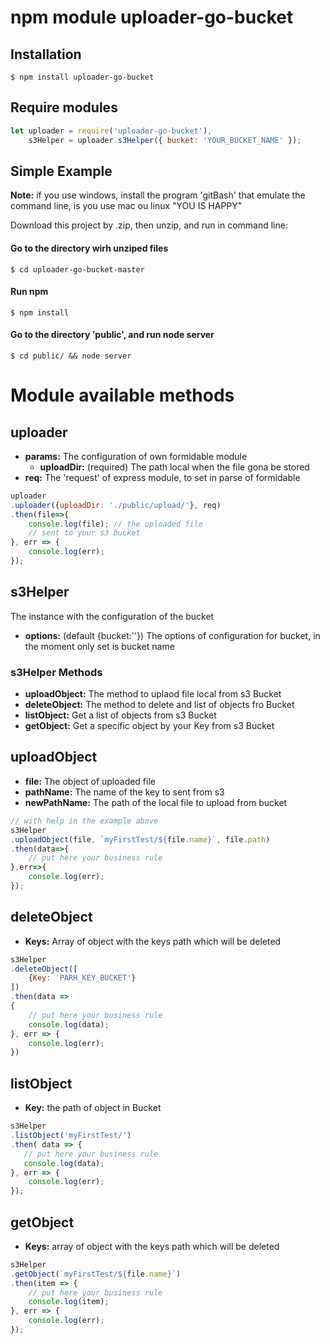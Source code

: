 # npm module uploader-go-bucket

## Installation
```
$ npm install uploader-go-bucket
```

## Require modules
```javascript
let uploader = require('uploader-go-bucket'),
    s3Helper = uploader.s3Helper({ bucket: 'YOUR_BUCKET_NAME' });
```

## Simple Example

**Note:** if you use windows, install the program 'gitBash' that emulate the command line, is you use mac ou linux "YOU IS HAPPY"

Download this project by .zip, then unzip, and run in command line:

#### Go to the directory wirh unziped files
```
$ cd uploader-go-bucket-master
```
#### Run npm
```
$ npm install
```
#### Go to the directory 'public', and run node server
```
$ cd public/ && node server
```


# Module available methods


## uploader
* **params:** The configuration of own formidable module
   	* **uploadDir:** (required) The path local when the file gona be stored
* **req:** The 'request' of express module, to set in parse of formidable

```javascript
uploader
.uploader({uploadDir: './public/upload/'}, req)
.then(file=>{
    console.log(file); // the uploaded file
    // sent to your s3 bucket
}, err => {
    console.log(err);
});
```

## s3Helper
The instance with the configuration of the bucket

* **options:** (default {bucket:''}) The options of configuration for bucket, in the moment only set is bucket name

### s3Helper Methods
* **uploadObject:** The method to uplaod file local from s3 Bucket
* **deleteObject:** The method to delete and list of objects fro Bucket
* **listObject:**  Get a list of objects from s3 Bucket
* **getObject:** Get a specific object by your Key from s3 Bucket


## uploadObject
* **file:** The object of uploaded file
* **pathName:** The name of the key to sent from s3
* **newPathName:** The path of the local file to upload from bucket

```javascript
// with help in the example above
s3Helper
.uploadObject(file, `myFirstTest/${file.name}`, file.path)
.then(data=>{
    // put here your business rule
},err=>{
    console.log(err);
});
```

## deleteObject
* **Keys:** Array of object with the keys path which will be deleted

```javascript
s3Helper
.deleteObject([
    {Key: 'PARH_KEY_BUCKET'}
])
.then(data =>
{
    // put here your business rule
    console.log(data);
}, err => {
    console.log(err);
})
```
## listObject
* **Key:** the path of object in Bucket

```javascript
s3Helper
.listObject('myFirstTest/')
.then( data => {
   // put here your business rule
   console.log(data);
}, err => {
    console.log(err);
});
```

## getObject
* **Keys:** array of object with the keys path which will be deleted

```javascript
s3Helper
.getObject(`myFirstTest/${file.name}`)
.then(item => {
    // put here your business rule
    console.log(item);
}, err => {
    console.log(err);
});
```
